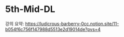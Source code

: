 # 5th-Mid-DL
강의 요약: https://ludicrous-barberry-0cc.notion.site/11-b054f6c756f147988d5513e2d19014de?pvs=4